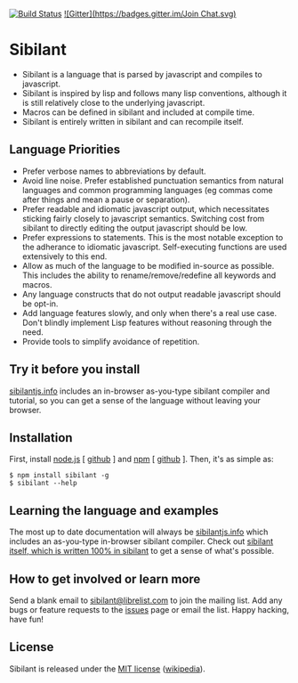 [![Build Status](https://travis-ci.org/jbr/sibilant.png?branch=master)](https://travis-ci.org/jbr/sibilant)
[![Gitter](https://badges.gitter.im/Join Chat.svg)](https://gitter.im/jbr/sibilant?utm_source=badge&utm_medium=badge&utm_campaign=pr-badge&utm_content=badge)

# Sibilant

- Sibilant is a language that is parsed by javascript and compiles to
  javascript.
- Sibilant is inspired by lisp and follows many lisp conventions,
  although it is still relatively close to the underlying javascript.
- Macros can be defined in sibilant and included at compile time.
- Sibilant is entirely written in sibilant and can recompile itself.

## Language Priorities

- Prefer verbose names to abbreviations by default.
- Avoid line noise.  Prefer established punctuation semantics from
  natural languages and common programming languages (eg commas come
  after things and mean a pause or separation).
- Prefer readable and idiomatic javascript output, which necessitates
  sticking fairly closely to javascript semantics. Switching cost from
  sibilant to directly editing the output javascript should be low.
- Prefer expressions to statements. This is the most notable exception
  to the adherance to idiomatic javascript. Self-executing functions
  are used extensively to this end.
- Allow as much of the language to be modified in-source as
  possible. This includes the ability to rename/remove/redefine all
  keywords and macros.
- Any language constructs that do not output readable javascript
  should be opt-in.
- Add language features slowly, and only when there's a real use
  case. Don't blindly implement Lisp features without reasoning
  through the need.
- Provide tools to simplify avoidance of repetition.

## Try it before you install

[sibilantjs.info](http://sibilantjs.info) includes an in-browser
as-you-type sibilant compiler and tutorial, so you can get a sense of
the language without leaving your browser.

## Installation

First, install [node.js](http://nodejs.org) [
[github](http://github.com/ry/node) ] and [npm](http://npmjs.org) [
[github](http://github.com/isaacs/npm) ].  Then, it's as simple as:

    $ npm install sibilant -g
    $ sibilant --help

## Learning the language and examples

The most up to date documentation will always be
[sibilantjs.info](http://sibilantjs.info) which includes an
as-you-type in-browser sibilant compiler.  Check out [sibilant itself,
which is written 100% in
sibilant](http://github.com/jbr/sibilant/tree/master/src) to get a
sense of what's possible.

## How to get involved or learn more

Send a blank email to
[sibilant@librelist.com](mailto:sibilant@librelist.com) to join the
mailing list.  Add any bugs or feature requests to the
[issues](http://github.com/jbr/sibilant/issues) page or email the
list.  Happy hacking, have fun!

## License

Sibilant is released under the [MIT
license](http://github.com/jbr/sibilant/blob/master/LICENSE)
([wikipedia](http://en.wikipedia.org/wiki/MIT_License)).
